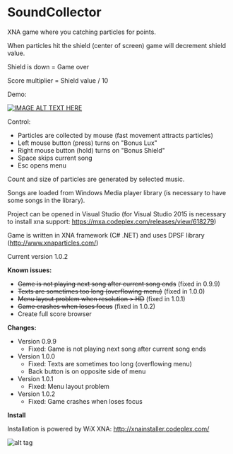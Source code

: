 # SoundCollector
XNA game where you catching particles for points.

When particles hit the shield (center of screen) game will decrement shield value.

Shield is down = Game over

Score multiplier = Shield value / 10

Demo:

[![IMAGE ALT TEXT HERE](http://img.youtube.com/vi/bX6bv9lACiQ/0.jpg)](http://www.youtube.com/watch?v=bX6bv9lACiQ)

Control:
- Particles are collected by mouse (fast movement attracts particles)
- Left mouse button (press) turns on "Bonus Lux"
- Right mouse button (hold) turns on "Bonus Shield"
- Space skips current song
- Esc opens menu

Count and size of particles are generated by selected music.

Songs are loaded from Windows Media player library (is necessary to have some songs in the library).

Project can be opened in Visual Studio 
(for Visual Studio 2015 is necessary to install xna support: https://mxa.codeplex.com/releases/view/618279) 

Game is written in XNA framework (C# .NET) and uses DPSF library (http://www.xnaparticles.com/) 

Current version 1.0.2

**Known issues:**
- ~~Game is not playing next song after current song ends~~ (fixed in 0.9.9)
- ~~Texts are sometimes too long (overflowing menu)~~ (fixed in 1.0.0)
- ~~Menu layout problem when resolution > HD~~ (fixed in 1.0.1)
- ~~Game crashes when loses focus~~ (fixed in 1.0.2)
- Create full score browser

**Changes:**
- Version 0.9.9
  - Fixed: Game is not playing next song after current song ends
- Version 1.0.0
  - Fixed: Texts are sometimes too long (overflowing menu)
  - Back button is on opposite side of menu
- Version 1.0.1
  - Fixed: Menu layout problem
- Version 1.0.2
  - Fixed: Game crashes when loses focus
  
**Install**

Installation is powered by WiX XNA: http://xnainstaller.codeplex.com/

![alt tag](http://www.itnetwork.cz/images/53403567abf3b_image_0)
